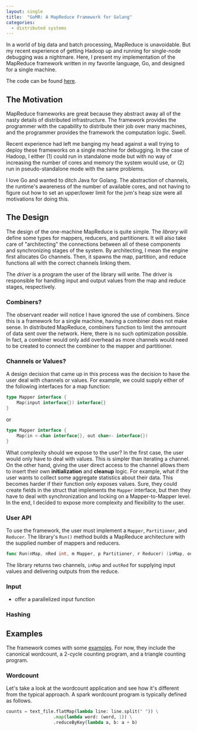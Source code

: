```yaml
---
layout: single
title:  "GoMR: A MapReduce Framework for Golang"
categories: 
  - distributed systems
---
```


In a world of big data and batch processing, MapReduce is unavoidable. But my
recent experience of getting Hadoop up and running for single-node debugging was
a nightmare. Here, I present my implementation of the MapReduce framework
written in my favorite language, Go, and designed for a single machine.

The code can be found [here](https://github.com/cnnrznn/gomr).

## The Motivation

MapReduce frameworks are great because they abstract away all of the nasty
details of distributed infrastructure. The framework provides the programmer
with the capability to distribute their job over many machines, and the
programmer provides the framework the computation logic. Swell.

Recent experience had left me banging my head against a wall trying to deploy
these frameworks on a single machine for debugging. In the case of Hadoop, I
either (1) could run in standalone mode but with no way of increasing the number
of cores and memory the system would use, or (2) run in pseudo-standalone mode
with the same problems.

I love Go and wanted to ditch Java for Golang. The abstraction of channels, the
runtime's awareness of the number of available cores, and not having to figure
out how to set an upper/lower limit for the jvm's heap size were all
motivations for doing this.

## The Design

The design of the one-machine MapReduce is quite simple. The _library_ will define
some types for mappers, reducers, and partitioners. It will also take
care of "architecting" the connections between all of these components and
synchronizing stages of the system. By architecting, I mean the engine first
allocates Go channels. Then, it spawns the map, partition, and reduce
functions all with the correct channels linking them.

The _driver_ is a program the user of the library will write. The driver is
responsible for handling input and output values from the map and reduce stages,
respectively.

### Combiners?

The observant reader will notice I have ignored the use of combiners. Since this
is a framework for a single machine, having a combiner does not make sense. In
distributed MapReduce, combiners function to limit the ammount of data sent over
the network. Here, there is no such optimization possible. In fact, a combiner
would only add overhead as more channels would need to be created to connect the
combiner to the mapper and partitioner.

### Channels or Values?

A design decision that came up in this process was the decision to have the user
deal with channels or values. For example, we could supply either of the
following interfaces for a map function:

```go
type Mapper interface {
    Map(input interface{}) interface{}
}
```
or
```go
type Mapper interface {
    Map(in <-chan interface{}, out chan<- interface{})
}
```

What complexity should we expose to the user? In the first case, the user would
only have to deal with values. This is simpler than iterating a channel.
On the other hand, giving the user direct access to the channel allows them to
insert their own **initialization** and **cleanup** logic. For example, what if
the user wants to collect some aggregate statistics about their data. This
becomes harder if their function only exposes values. Sure, they could create
fields in the struct that implements the `Mapper` interface, but then they have
to deal with synchronization and locking on a Mapper-to-Mapper level. In the
end, I decided to expose more complexity and flexibility to the user.

### User API

To use the framework, the user must implement a `Mapper`, `Partitioner`, and
`Reducer`. The library's `Run()` method builds a MapReduce architecture with the
supplied number of mappers and reducers.

```go
func Run(nMap, nRed int, m Mapper, p Partitioner, r Reducer) (inMap, outRed chan interface{})
```

The library returns two channels, `inMap` and `outRed` for supplying input
values and delivering outputs from the reduce.

### Input
- offer a parallelized input function

### Hashing

## Examples

The framework comes with some
[examples](https://github.com/cnnrznn/gomr/tree/master/examples). For now, they
include the canonical wordcount, a 2-cycle counting program, and a triangle
counting program.

### Wordcount
Let's take a look at the wordcount application and see how it's different from
the typical approach. A spark wordcount program is typically defined as follows.

```python
counts = text_file.flatMap(lambda line: line.split(" ")) \
                  .map(lambda word: (word, 1)) \
                  .reduceByKey(lambda a, b: a + b)
```
